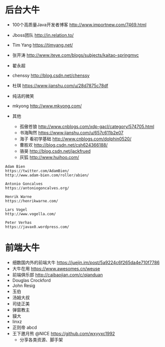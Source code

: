 # 后台大牛

- 100个高质量Java开发者博客 http://www.importnew.com/7469.html
- Jboss团队 <http://in.relation.to/>
- Tim Yang <https://timyang.net/>
- 张开涛 <http://www.iteye.com/blogs/subjects/kaitao-springmvc>
- 翟永超
- chenssy <http://blog.csdn.net/chenssy>
- 杜琪 <https://www.jianshu.com/u/28d7875c78df>
- 纯洁的微笑 
- mkyong <http://www.mkyong.com/>
- 其他

  - 孤傲苍狼 <http://www.cnblogs.com/xdp-gacl/category/574705.html>
  - 书海陶然 <https://www.jianshu.com/u/657c611b2e07>
  - 海子 看初学基础 <http://www.cnblogs.com/dolphin0520/>
  - 曹胜欢 <http://blog.csdn.net/csh624366188/>
  - 骆昊 <http://blog.csdn.net/jackfrued>
  - 灰狐 <http://www.huihoo.com/>

```
Adam Bien 
https://twitter.com/AdamBien/
http://www.adam-bien.com/roller/abien/

Antonio Goncalves
https://antoniogoncalves.org/

Henrik Warne
https://henrikwarne.com/

Lars Vogel
http://www.vogella.com/

Peter Verhas
https://javax0.wordpress.com/
```

# 前端大牛

- 细数国内外的前端大牛 <https://juejin.im/post/5a9224c6f265da4e710f7786>
- 大牛在用 https://www.awesomes.cn/weuse
- 前端俱乐部 <http://caibaojian.com/c/qianduan>
- Douglas Crockford
- John Resig
- 玉伯
- 汤姆大叔
- 司徒正美
- 弹窗教主
- 貘大
- linxz
- 正则帝 abcd
- 王下邀月熊 @NICE https://github.com/wxyyxc1992
    - 分享各类资源、脚手架
